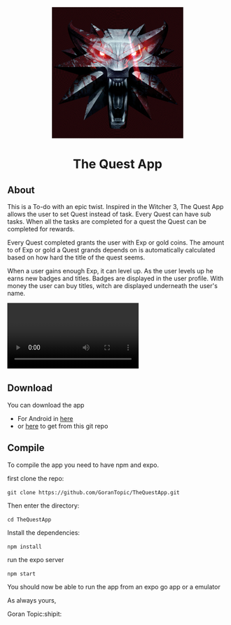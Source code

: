 <div align="center"  styles="text-align:center; vertical-align:left;">
  <img src="assets/images/icon.png" width="300" height="300">
   <h1>The Quest App</h1>
</div>

## About 
This is a To-do with an epic twist. Inspired in the Witcher 3, The Quest App allows the user to set Quest instead of task. 
Every Quest can have sub tasks. When all the tasks are completed for a quest the Quest can be completed for rewards.


Every Quest completed grants the user with Exp or gold coins. 
The amount to of Exp or gold a Quest grands depends on is automatically calculated based on how hard the title of the quest seems.


When a user gains enough Exp, it can level up. As the user levels up he earns new badges and titles. 
Badges are displayed in the user profile. With money the user can buy titles, witch are displayed underneath the user's name.


![Recording](assets/recording/Expo_Go.mp4)

## Download
You can download the app 
* For Android in [here](https://exp-shell-app-assets.s3.us-west-1.amazonaws.com/android/%40telix/TheQuestApp-4eec4454e0fc4b3a86eaf89274d1c953-signed.apk)
* or [here](https://github.com/GoranTopic/TheQuestApp/raw/master/apk/TheQuestApp.apk) to get from this git repo

## Compile
To compile the app you need to have npm and expo. 

first clone the repo:

`git clone https://github.com/GoranTopic/TheQuestApp.git`

Then enter the directory:

`cd TheQuestApp`

Install the dependencies:

`npm install`

run the expo server 

`npm start`

You should now be able to run the app from an expo go app or a emulator


As always yours, 

Goran Topic:shipit:



